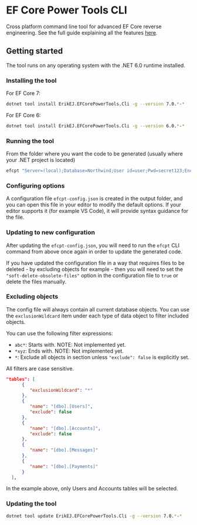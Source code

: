# EF Core Power Tools CLI

Cross platform command line tool for advanced EF Core reverse engineering. See the full guide explaining all the features [here](https://github.com/ErikEJ/EFCorePowerTools/wiki/Reverse-Engineering).

## Getting started

The tool runs on any operating system with the .NET 6.0 runtime installed.

### Installing the tool

For EF Core 7:

```bash
dotnet tool install ErikEJ.EFCorePowerTools.Cli -g --version 7.0.*-*
```

For EF Core 6:

```bash
dotnet tool install ErikEJ.EFCorePowerTools.Cli -g --version 6.0.*-*
```

### Running the tool 

From the folder where you want the code to be generated (usually where your .NET project is located)

```bash
efcpt "Server=(local);Database=Northwind;User id=user;Pwd=secret123;Encrypt=false" mssql
```

### Configuring options

A configuration file `efcpt-config.json` is created in the output folder, and you can open this file in your editor to modify the default options. If your editor supports it (for example VS Code), it will provide syntax guidance for the file.

### Updating to new configuration

After updating the `efcpt-config.json`, you will need to run the `efcpt` CLI command from above once again in order to update the generated code.

If you have updated the configuration file in a way that requires files to be deleted - by excluding objects for example - then you will need to set the `"soft-delete-obsolete-files"` option in the configuration file to `true` or delete the files manually.

### Excluding objects

The config file will always contain all current database objects. You can use the `exclusionWildcard` item under each type of data object to filter included objects. 

You can use the following filter expressions:

- `abc*`: Starts with. NOTE: Not implemented yet. 
- `*xyz`: Ends with. NOTE: Not implemented yet.
- `*`: Exclude all objects in section unless `"exclude": false` is explicitly set.

All filters are case sensitive.

```json
"tables": [
      {
         "exclusionWildcard": "*"
      },
      {
         "name": "[dbo].[Users]",
         "exclude": false
      },
      {
         "name": "[dbo].[Accounts]",
         "exclude": false
      },
      {
         "name": "[dbo].[Messages]"
      },
      {
         "name": "[dbo].[Payments]"
      }
  ],
```

In the example above, only Users and Accounts tables will be selected.

### Updating the tool

```bash
dotnet tool update ErikEJ.EFCorePowerTools.Cli -g --version 7.0.*-*
```
